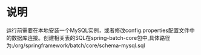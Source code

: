 # 说明
运行前需要在本地安装一个MySQL实例，或者修改config.properties配置文件中的数据库连接。创建相关表的SQL在spring-batch-core包中,具体路径为:/org/springframework/batch/core/schema-mysql.sql